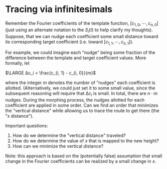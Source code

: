 # Tracing via infinitesimals

Remember the Fourier coefficients of the template function, $[c_{1, 0}, \cdots, c_{n, 0}]$ (just using an alternate notation to the $S_i(t)$ to help clarify my thoughts).  Suppose, that we can nudge each coefficient some small distance toward its corresponding target coefficient (i.e. toward $[c_{1, 1}, \cdots, c_{n, 1}]$).

For example, we could imagine each "nudge" being some fraction of the difference between the template and target coefficient values.  More formally, let 

$\LARGE ∆c_i = \frac{c_{i, 1} - c_{i, 0}}{m}$

where the integer $m$ denotes the number of "nudges" each coefficient is allotted.  (Alternatively, we could just set it to some small value, since the subsequent reasoning will require that $∆c_i$ is small.  In total, there are $n \cdot m$ nudges.  During the morphing process, the nudges allotted for each coefficient are applied in some order.  Can we find an order that minimizes the "vertical distance" while allowing us to trace the route to get there (the "x distance").

Important questions:

1. How do we determine the "vertical distance" traveled?
1. How do we determine the value of $x$ that is mapped to the new height?
1. How can we minimize the vertical distance?




Note: this approach is based on the (potentially false) assumption that small change in the Fourier coefficients can be realized by a small change in $x$. 